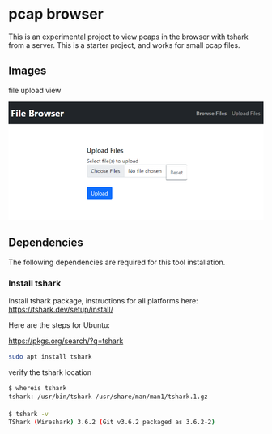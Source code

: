 # pcap browser

This is an experimental project to view pcaps in the browser with tshark from a server.
This is a starter project, and works for small pcap files.

## Images

file upload view

![upload view](./static/images/pcap-browser-file-upload.png)



## Dependencies

The following dependencies are required for this tool installation.

### Install tshark

Install tshark package, instructions for all platforms here: https://tshark.dev/setup/install/

Here are the steps for Ubuntu:

https://pkgs.org/search/?q=tshark

```sh
sudo apt install tshark
```

verify the tshark location

```sh
$ whereis tshark
tshark: /usr/bin/tshark /usr/share/man/man1/tshark.1.gz

$ tshark -v
TShark (Wireshark) 3.6.2 (Git v3.6.2 packaged as 3.6.2-2)
```

